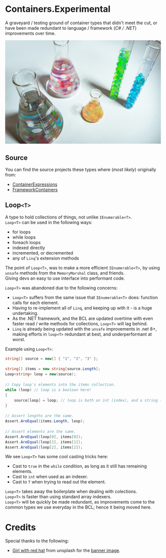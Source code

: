 # Containers.Experimental
A graveyard / testing ground of container types that didn't meet the cut, or have been made redundant to language / framework (_C# / .NET_) improvements over time.

![Banner](assets/images/girl-with-red-hat-6TKVyi11oCM-unsplash.jpg)

## Source

You can find the source projects these types where (_most likely_) originally from:  
* [ContainerExpressions](https://github.com/Matthew-Dove/ContainerExpressions)
* [FrameworkContainers](https://github.com/Matthew-Dove/FrameworkContainers)

## Loop`<T>`

A type to hold collections of things, not unlike `IEnumerable<T>`.  
`Loop<T>` can be used in the following ways:  
* for loops
* while loops
* foreach loops
* indexed directly
* incremented, or decremented
* any of `Linq`'s extension methods

The point of `Loop<T>`, was to make a more efficient `IEnumerable<T>`, by using `unsafe` methods from the `MemoryMarshal` class, and friends.  
Giving devs an easy to use interface into performant code.  

`Loop<T>` was abandoned due to the following concerns:  
* `Loop<T>` suffers from the same issue that `IEnumerable<T>` does: function calls for each element.
* Having to re-implement all of `Linq`, and keeping up with it - is a huge undertaking.
* As the .NET framework, and the BCL are updated overtime with even faster read / write methods for collections, `Loop<T>` will lag behind.
* `Linq` is already being updated with the `unsafe` improvements in .net 8+, making efforts in `loop<T>` redundant at best, and underperformant at worst.

Example using `Loop<T>`:
```cs
string[] source = new[] { "1", "2", "3" };

string[] items = new string[source.Length];
Loop<string> loop = new(source);

// Copy loop's elements into the items collection.
while (loop) // loop is a boolean here!
{
    source[loop] = loop; // loop is both an int (index), and a string (element) here!
}

// Assert lengths are the same.
Assert.AreEqual(items.Length, loop);

// Assert elements are the same.
Assert.AreEqual(loop[0], items[0]);
Assert.AreEqual(loop[1], items[1]);
Assert.AreEqual(loop[2], items[2]);
```

We see `Loop<T>` has some cool casting tricks here:  
* Cast to `true` in the `while` condition, as long as it still has remaining elements.
* Cast to `int` when used as an indexer.
* Cast to `T` when trying to read out the element.

`Loop<T>` takes away the boilerplate when dealing with colections.  
`Loop<T>` is faster than using standard array indexers.  
`Loop<T>` will be quickly be made redundant, as improvements come to the common types we use everyday in the BCL; hence it being moved here.  

# Credits

Special thanks to the following:  
* [Girl with red hat](https://unsplash.com/@girlwithredhat) from unsplash for the [banner image](https://unsplash.com/photos/6TKVyi11oCM).
